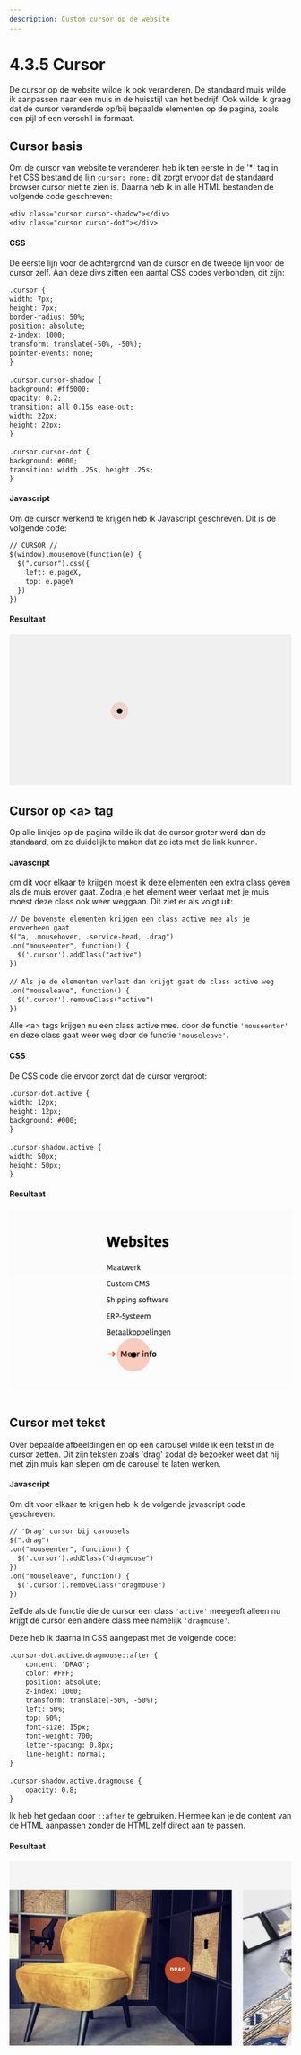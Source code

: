 ```yaml
---
description: Custom cursor op de website
---
```


# 4.3.5 Cursor

De cursor op de website wilde ik ook veranderen. De standaard muis wilde ik aanpassen naar een muis in de huisstijl van het bedrijf. Ook wilde ik graag dat de cursor veranderde op/bij bepaalde elementen op de pagina, zoals een pijl of een verschil in formaat.

## Cursor basis

Om de cursor van website te veranderen heb ik ten eerste in de '\*' tag in het CSS bestand de lijn `cursor: none;` dit zorgt ervoor dat de standaard browser cursor niet te zien is. Daarna heb ik in alle HTML bestanden de volgende code geschreven:

```text
<div class="cursor cursor-shadow"></div>
<div class="cursor cursor-dot"></div>
```

#### CSS

De eerste lijn voor de achtergrond van de cursor en de tweede lijn voor de cursor zelf. Aan deze divs zitten een aantal CSS codes verbonden, dit zijn:

```text
.cursor {
width: 7px;
height: 7px;
border-radius: 50%;
position: absolute;
z-index: 1000;
transform: translate(-50%, -50%);
pointer-events: none;
}

.cursor.cursor-shadow {
background: #ff5000;
opacity: 0.2;
transition: all 0.15s ease-out;
width: 22px;
height: 22px;
}

.cursor.cursor-dot {
background: #000;
transition: width .25s, height .25s;
}
```

#### Javascript

Om de cursor werkend te krijgen heb ik Javascript geschreven. Dit is de volgende code:

```text
// CURSOR //
$(window).mousemove(function(e) { 
  $(".cursor").css({
    left: e.pageX,
    top: e.pageY
  })
})
```

#### Resultaat

![Cursor basis](../../.gitbook/assets/schermafbeelding-2019-06-11-om-16.49.25.png)

## Cursor op &lt;a&gt; tag

Op alle linkjes op de pagina wilde ik dat de cursor groter werd dan de standaard, om zo duidelijk te maken dat ze iets met de link kunnen. 

#### Javascript

om dit voor elkaar te krijgen moest ik deze elementen een extra class geven als de muis erover gaat. Zodra je het element weer verlaat met je muis moest deze class ook weer weggaan. Dit ziet er als volgt uit:

```text
// De bovenste elementen krijgen een class active mee als je eroverheen gaat
$("a, .mousehover, .service-head, .drag")
.on("mouseenter", function() {
  $('.cursor').addClass("active")
})

// Als je de elementen verlaat dan krijgt gaat de class active weg
.on("mouseleave", function() {
  $('.cursor').removeClass("active")
})
```

Alle &lt;a&gt; tags krijgen nu een class active mee. door de functie `'mouseenter'` en deze class gaat weer weg door de functie `'mouseleave'`.

#### CSS

De CSS code die ervoor zorgt dat de cursor vergroot:

```text
.cursor-dot.active {
width: 12px;
height: 12px;
background: #000;
}

.cursor-shadow.active {
width: 50px;
height: 50px;
}
```

#### Resultaat

![Cursor op link](../../.gitbook/assets/schermafbeelding-2019-06-11-om-17.02.15.png)

##  Cursor met tekst <a id="cursor-op-less-than-a-greater-than-tag"></a>

Over bepaalde afbeeldingen en op een carousel wilde ik een tekst in de cursor zetten. Dit zijn teksten zoals 'drag' zodat de bezoeker weet dat hij met zijn muis kan slepen om de carousel te laten werken.

#### Javascript

Om dit voor elkaar te krijgen heb ik de volgende javascript code geschreven:

```text
// 'Drag' cursor bij carousels
$(".drag")
.on("mouseenter", function() {
  $('.cursor').addClass("dragmouse")
})
.on("mouseleave", function() {
  $('.cursor').removeClass("dragmouse")
})
```

 Zelfde als de functie die de cursor een class `'active'` meegeeft alleen nu krijgt de cursor een andere class mee namelijk `'dragmouse'`. 

Deze heb ik daarna in CSS aangepast met de volgende code:

```text
.cursor-dot.active.dragmouse::after {
    content: 'DRAG';
    color: #FFF;
    position: absolute;
    z-index: 1000;
    transform: translate(-50%, -50%);
    left: 50%;
    top: 50%;
    font-size: 15px;
    font-weight: 700;
    letter-spacing: 0.8px;
    line-height: normal;
} 

.cursor-shadow.active.dragmouse {
    opacity: 0.8;
} 
```

Ik heb het gedaan door `::after` te gebruiken. Hiermee kan je de content van de HTML aanpassen zonder de HTML zelf direct aan te passen. 

#### Resultaat

![Cursor met woord](../../.gitbook/assets/schermafbeelding-2019-06-11-om-17.16.08.png)







